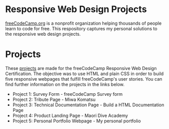 # Responsive Web Design Projects
[freeCodeCamp.org](https://www.freecodecamp.org/) is a nonprofit organization helping thousands of people learn to code for free. This respository captures my personal solutions to the responsive web design projects.

# Projects
These [projects](https://www.freecodecamp.org/certification/NguHE/responsive-web-design) are made for the freeCodeCamp Responsive Web Design Certification. The objective was to use HTML and plain CSS in order to build five responsive webpages that fulfill freeCodeCamp's user stories. You can find further information on the projects in the links below. 

- Project 1: Survey Form - freeCodeCamp Survey form
- Project 2: Tribute Page - Miwa Komatsu
- Project 3: Technical Documentation Page - Build a HTML Documentation Page
- Project 4: Product Landing Page - Maori Dive Academy
- Project 5: Personal Portfolio Webpage - My personal portfolio
